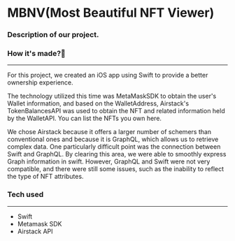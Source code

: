 # MBNV(Most Beautiful NFT Viewer)

### Description of our project.



### How it's made?🤔
***

For this project, we created an iOS app using Swift to provide a better ownership experience.

The technology utilized this time was MetaMaskSDK to obtain the user's Wallet information, and based on the WalletAddress, Airstack's TokenBalancesAPI was used to obtain the NFT and related information held by the WalletAPI.
You can list the NFTs you own here.

We chose Airstack because it offers a larger number of schemers than conventional ones and because it is GraphQL, which allows us to retrieve complex data.
One particularly difficult point was the connection between Swift and GraphQL.
By clearing this area, we were able to smoothly express Graph information in swift.
However, GraphQL and Swift were not very compatible, and there were still some issues, such as the inability to reflect the type of NFT attributes.


### Tech used
___
- Swift
- Metamask SDK
- Airstack API
